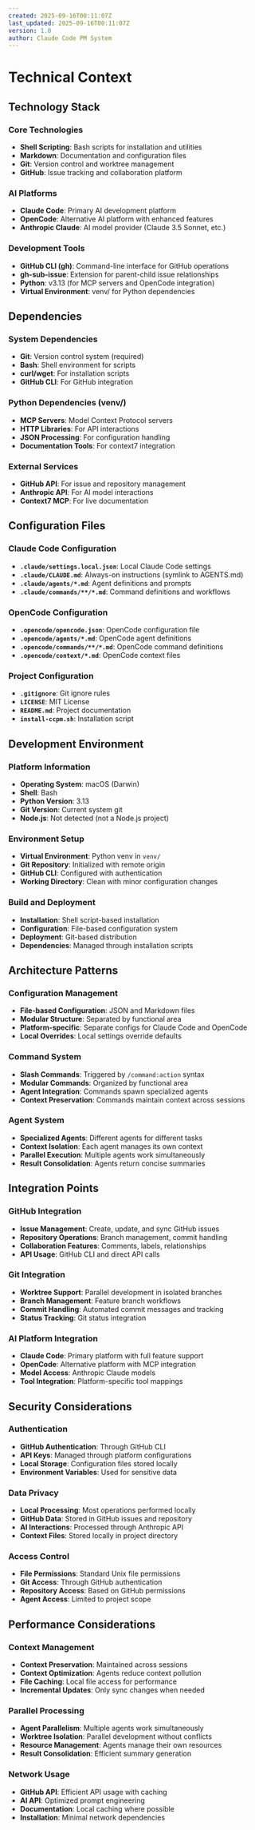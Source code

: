 ```yaml
---
created: 2025-09-16T00:11:07Z
last_updated: 2025-09-16T00:11:07Z
version: 1.0
author: Claude Code PM System
---
```


# Technical Context

## Technology Stack

### Core Technologies
- **Shell Scripting**: Bash scripts for installation and utilities
- **Markdown**: Documentation and configuration files
- **Git**: Version control and worktree management
- **GitHub**: Issue tracking and collaboration platform

### AI Platforms
- **Claude Code**: Primary AI development platform
- **OpenCode**: Alternative AI platform with enhanced features
- **Anthropic Claude**: AI model provider (Claude 3.5 Sonnet, etc.)

### Development Tools
- **GitHub CLI (gh)**: Command-line interface for GitHub operations
- **gh-sub-issue**: Extension for parent-child issue relationships
- **Python**: v3.13 (for MCP servers and OpenCode integration)
- **Virtual Environment**: venv/ for Python dependencies

## Dependencies

### System Dependencies
- **Git**: Version control system (required)
- **Bash**: Shell environment for scripts
- **curl/wget**: For installation scripts
- **GitHub CLI**: For GitHub integration

### Python Dependencies (venv/)
- **MCP Servers**: Model Context Protocol servers
- **HTTP Libraries**: For API interactions
- **JSON Processing**: For configuration handling
- **Documentation Tools**: For context7 integration

### External Services
- **GitHub API**: For issue and repository management
- **Anthropic API**: For AI model interactions
- **Context7 MCP**: For live documentation

## Configuration Files

### Claude Code Configuration
- **`.claude/settings.local.json`**: Local Claude Code settings
- **`.claude/CLAUDE.md`**: Always-on instructions (symlink to AGENTS.md)
- **`.claude/agents/*.md`**: Agent definitions and prompts
- **`.claude/commands/**/*.md`**: Command definitions and workflows

### OpenCode Configuration
- **`.opencode/opencode.json`**: OpenCode configuration file
- **`.opencode/agents/*.md`**: OpenCode agent definitions
- **`.opencode/commands/**/*.md`**: OpenCode command definitions
- **`.opencode/context/*.md`**: OpenCode context files

### Project Configuration
- **`.gitignore`**: Git ignore rules
- **`LICENSE`**: MIT License
- **`README.md`**: Project documentation
- **`install-ccpm.sh`**: Installation script

## Development Environment

### Platform Information
- **Operating System**: macOS (Darwin)
- **Shell**: Bash
- **Python Version**: 3.13
- **Git Version**: Current system git
- **Node.js**: Not detected (not a Node.js project)

### Environment Setup
- **Virtual Environment**: Python venv in `venv/`
- **Git Repository**: Initialized with remote origin
- **GitHub CLI**: Configured with authentication
- **Working Directory**: Clean with minor configuration changes

### Build and Deployment
- **Installation**: Shell script-based installation
- **Configuration**: File-based configuration system
- **Deployment**: Git-based distribution
- **Dependencies**: Managed through installation scripts

## Architecture Patterns

### Configuration Management
- **File-based Configuration**: JSON and Markdown files
- **Modular Structure**: Separated by functional area
- **Platform-specific**: Separate configs for Claude Code and OpenCode
- **Local Overrides**: Local settings override defaults

### Command System
- **Slash Commands**: Triggered by `/command:action` syntax
- **Modular Commands**: Organized by functional area
- **Agent Integration**: Commands spawn specialized agents
- **Context Preservation**: Commands maintain context across sessions

### Agent System
- **Specialized Agents**: Different agents for different tasks
- **Context Isolation**: Each agent manages its own context
- **Parallel Execution**: Multiple agents work simultaneously
- **Result Consolidation**: Agents return concise summaries

## Integration Points

### GitHub Integration
- **Issue Management**: Create, update, and sync GitHub issues
- **Repository Operations**: Branch management, commit handling
- **Collaboration Features**: Comments, labels, relationships
- **API Usage**: GitHub CLI and direct API calls

### Git Integration
- **Worktree Support**: Parallel development in isolated branches
- **Branch Management**: Feature branch workflows
- **Commit Handling**: Automated commit messages and tracking
- **Status Tracking**: Git status integration

### AI Platform Integration
- **Claude Code**: Primary platform with full feature support
- **OpenCode**: Alternative platform with MCP integration
- **Model Access**: Anthropic Claude models
- **Tool Integration**: Platform-specific tool mappings

## Security Considerations

### Authentication
- **GitHub Authentication**: Through GitHub CLI
- **API Keys**: Managed through platform configurations
- **Local Storage**: Configuration files stored locally
- **Environment Variables**: Used for sensitive data

### Data Privacy
- **Local Processing**: Most operations performed locally
- **GitHub Data**: Stored in GitHub issues and repository
- **AI Interactions**: Processed through Anthropic API
- **Context Files**: Stored locally in project directory

### Access Control
- **File Permissions**: Standard Unix file permissions
- **Git Access**: Through GitHub authentication
- **Repository Access**: Based on GitHub permissions
- **Agent Access**: Limited to project scope

## Performance Considerations

### Context Management
- **Context Preservation**: Maintained across sessions
- **Context Optimization**: Agents reduce context pollution
- **File Caching**: Local file access for performance
- **Incremental Updates**: Only sync changes when needed

### Parallel Processing
- **Agent Parallelism**: Multiple agents work simultaneously
- **Worktree Isolation**: Parallel development without conflicts
- **Resource Management**: Agents manage their own resources
- **Result Consolidation**: Efficient summary generation

### Network Usage
- **GitHub API**: Efficient API usage with caching
- **AI API**: Optimized prompt engineering
- **Documentation**: Local caching where possible
- **Installation**: Minimal network dependencies
